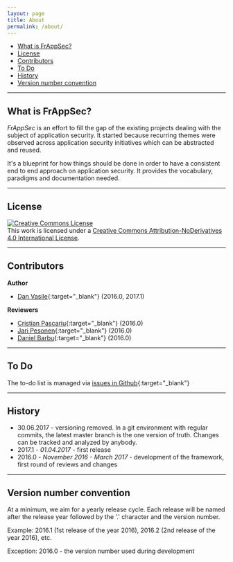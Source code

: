 ```yaml
---
layout: page
title: About
permalink: /about/
---
```


<!-- MarkdownTOC depth=3 autolink=true autoanchor=true bracket=round -->

- [What is FrAppSec?](#what-is-frappsec)
- [License](#license)
- [Contributors](#contributors)
- [To Do](#to-do)
- [History](#history)
- [Version number convention](#version-number-convention)

<!-- /MarkdownTOC -->

___

<a name="what-is-frappsec"></a>
## What is FrAppSec?

_FrAppSec_ is an effort to fill the gap of the existing projects dealing with the subject of application security. It started because recurring themes were observed across application security initiatives which can be abstracted and reused. 

It's a blueprint for how things should be done in order to have a consistent end to end approach on application security. It provides the vocabulary, paradigms and documentation needed.

___

<a name="license"></a>
## License

<a rel="license" href="http://creativecommons.org/licenses/by-nd/4.0/"><img alt="Creative Commons License" style="border-width:0" src="https://i.creativecommons.org/l/by-nd/4.0/88x31.png" /></a><br />This work is licensed under a <a rel="license" href="http://creativecommons.org/licenses/by-nd/4.0/">Creative Commons Attribution-NoDerivatives 4.0 International License</a>.

___

<a name="contributors"></a>
## Contributors 

**Author**
- [Dan Vasile](https://twitter.com/dancvasile){:target="_blank"} (2016.0, 2017.1)

**Reviewers**
- [Cristian Pascariu](https://www.linkedin.com/in/cristianpascariu/){:target="_blank"} (2016.0)
- [Jari Pesonen](https://www.linkedin.com/in/jpesonen/){:target="_blank"} (2016.0)
- [Daniel Barbu](https://twitter.com/johndani88){:target="_blank"} (2016.0)

___

<a name="to-do"></a>
## To Do

The to-do list is managed via [issues in Github](https://github.com/frappsec/frappsec.github.io/issues){:target="_blank"}

___

<a name="history"></a>
## History

- 30.06.2017 - versioning removed. In a git environment with regular commits, the latest master branch is the one version of truth. Changes can be tracked and analyzed by anybody.
- 2017.1 - _01.04.2017_ - first release  
- 2016.0 - _November 2016 - March 2017_ - development of the framework, first round of reviews and changes

___

<a name="version-number-convention"></a>
## Version number convention

At a minimum, we aim for a yearly release cycle. Each release will be named after the release year followed by the '.' character and the version number.

Example: 2016.1 (1st release of the year 2016), 2016.2 (2nd release of the year 2016), etc.

Exception: 2016.0 - the version number used during development
